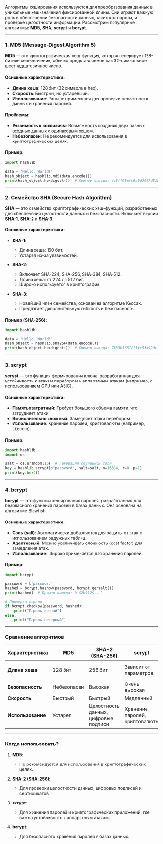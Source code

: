 Алгоритмы хеширования используются для преобразования данных в уникальные хеш-значения фиксированной длины. Они играют важную роль в обеспечении безопасности данных, таких как пароли, и проверке целостности информации. Рассмотрим популярные алгоритмы: **MD5**, **SHA**, **scrypt** и **bcrypt**.

---

### 1. **MD5 (Message-Digest Algorithm 5)**

**MD5** — это криптографическая хеш-функция, которая генерирует 128-битное хеш-значение, обычно представляемое как 32-символьное шестнадцатеричное число.

#### Основные характеристики:
- **Длина хеша**: 128 бит (32 символа в hex).
- **Скорость**: Быстрый, но устаревший.
- **Использование**: Раньше применялся для проверки целостности данных и хранения паролей.

#### Проблемы:
- **Уязвимость к коллизиям**: Возможность создания двух разных входных данных с одинаковым хешем.
- **Небезопасен**: Не рекомендуется для использования в криптографических целях.

#### Пример:
```python
import hashlib

data = "Hello, World!"
hash_object = hashlib.md5(data.encode())
print(hash_object.hexdigest())  # Пример вывода: fc3ff98e8c6a0d3087d515c0473f8677
```

---

### 2. **Семейство SHA (Secure Hash Algorithm)**

**SHA** — это семейство криптографических хеш-функций, разработанных для обеспечения целостности данных и безопасности. Включает версии **SHA-1**, **SHA-2** и **SHA-3**.

#### Основные характеристики:
- **SHA-1**:  
  - Длина хеша: 160 бит.  
  - Устарел из-за уязвимостей.  

- **SHA-2**:  
  - Включает SHA-224, SHA-256, SHA-384, SHA-512.  
  - Длина хеша: от 224 до 512 бит.  
  - Широко используется в криптографии.  

- **SHA-3**:  
  - Новейший член семейства, основан на алгоритме Keccak.  
  - Предлагает дополнительную гибкость и безопасность.  

#### Пример (SHA-256):
```python
import hashlib

data = "Hello, World!"
hash_object = hashlib.sha256(data.encode())
print(hash_object.hexdigest())  # Пример вывода: 7f83b1657ff1fc53b92dc18148a1d65dfc2d4b1fa3d677284addd200126d9069
```

---

### 3. **scrypt**

**scrypt** — это функция формирования ключа, разработанная для устойчивости к атакам перебором и аппаратным атакам (например, с использованием GPU или ASIC).

#### Основные характеристики:
- **Памятьозатратный**: Требует большого объема памяти, что затрудняет атаки.  
- **Вычислительно сложный**: Замедляет атаки перебором.  
- **Использование**: Хранение паролей, криптовалюты (например, Litecoin).  

#### Пример:
```python
import hashlib
import os

salt = os.urandom(16)  # Генерация случайной соли
key = hashlib.scrypt(b"password", salt=salt, n=16384, r=8, p=1)
print(key.hex())
```

---

### 4. **bcrypt**

**bcrypt** — это функция хеширования паролей, разработанная для безопасного хранения паролей в базах данных. Она основана на алгоритме Blowfish.

#### Основные характеристики:
- **Соль (salt)**: Автоматически добавляется для защиты от атак с использованием радужных таблиц.  
- **Адаптивный**: Можно увеличивать сложность (cost factor) для замедления атак.  
- **Использование**: Широко применяется для хранения паролей.  

#### Пример:
```python
import bcrypt

password = b"password"
hashed = bcrypt.hashpw(password, bcrypt.gensalt())
print(hashed)  # Пример вывода: b'$2b$12$...'

# Проверка пароля
if bcrypt.checkpw(password, hashed):
    print("Пароль верный")
else:
    print("Пароль неверный")
```

---

### Сравнение алгоритмов

| Характеристика       | MD5               | SHA-2 (SHA-256)   | scrypt            | bcrypt            |
|----------------------|-------------------|-------------------|-------------------|-------------------|
| **Длина хеша**       | 128 бит           | 256 бит           | Зависит от параметров | 192 бит (60 символов) |
| **Безопасность**     | Небезопасен       | Высокая           | Очень высокая     | Очень высокая     |
| **Скорость**         | Быстрый           | Быстрый           | Медленный         | Медленный         |
| **Использование**    | Устарел           | Целостность данных, цифровые подписи | Хранение паролей, криптовалюты | Хранение паролей |

---

### Когда использовать?

1. **MD5**:  
   - Не рекомендуется для использования в криптографических целях.  

2. **SHA-2 (SHA-256)**:  
   - Для проверки целостности данных, цифровых подписей и сертификатов.  

3. **scrypt**:  
   - Для хранения паролей и криптографических приложений, где важна устойчивость к аппаратным атакам.  

4. **bcrypt**:  
   - Для безопасного хранения паролей в базах данных.  